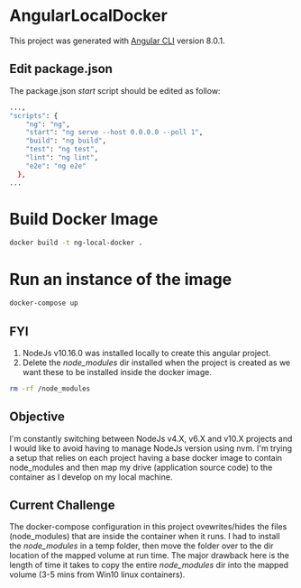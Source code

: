 # AngularLocalDocker

This project was generated with [Angular CLI](https://github.com/angular/angular-cli) version 8.0.1.

## Edit package.json
The package.json _start_ script should be edited as follow:
```bash
...,
"scripts": {
    "ng": "ng",
    "start": "ng serve --host 0.0.0.0 --poll 1",
    "build": "ng build",
    "test": "ng test",
    "lint": "ng lint",
    "e2e": "ng e2e"
  },
...
```

# Build Docker Image
```bash
docker build -t ng-local-docker .
```

# Run an instance of the image
```bash
docker-compose up
```
## FYI
1. NodeJs v10.16.0 was installed locally to create this angular project.
2. Delete the _node_modules_ dir installed when the project is created as we want these to be installed inside the docker image.
```bash
rm -rf /node_modules
```
## Objective
I'm constantly switching between NodeJs v4.X, v6.X and v10.X projects and I would like to avoid having to manage NodeJs version using nvm. I'm trying a setup that relies on each project having a base docker image to contain node_modules and then map my drive (application source code) to the container as I develop on my local machine.

## Current Challenge
The docker-compose configuration in this project ovewrites/hides the files (node_modules) that are inside the container when it runs. I had to install the _node_modules_ in a temp folder, then move the folder over to the dir location of the mapped volume at run time. The major drawback here is the length of time it takes to copy the entire _node_modules_ dir into the mapped volume (3-5 mins from Win10 linux containers).
